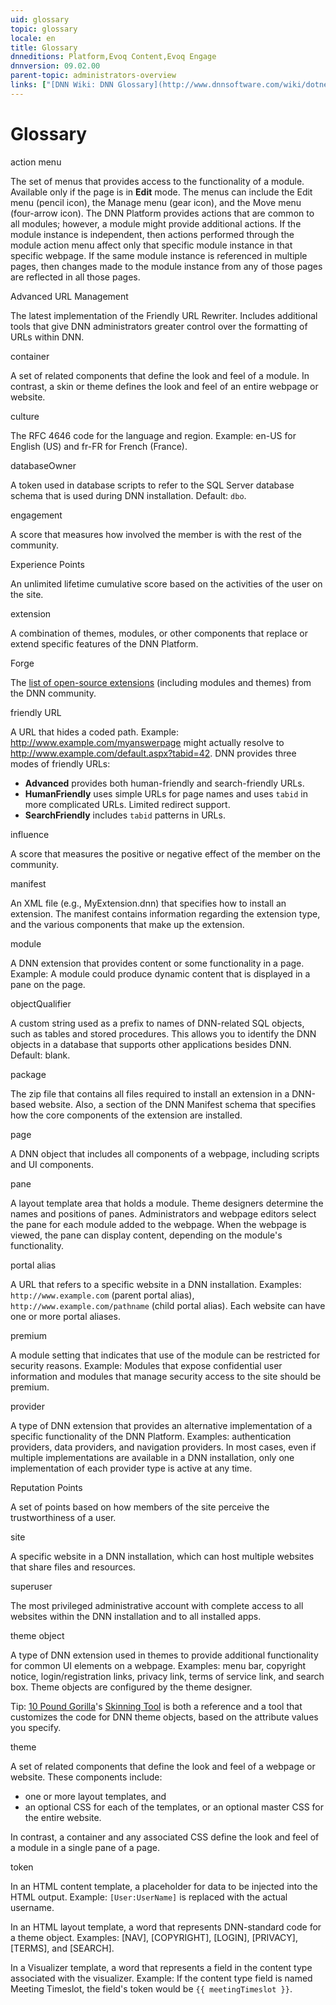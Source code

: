 ```yaml
---
uid: glossary
topic: glossary
locale: en
title: Glossary
dnneditions: Platform,Evoq Content,Evoq Engage
dnnversion: 09.02.00
parent-topic: administrators-overview
links: ["[DNN Wiki: DNN Glossary](http://www.dnnsoftware.com/wiki/dotnetnuke-glossary)","[DNN Wiki: Globalization Glossary](http://www.dnnsoftware.com/wiki/international-glossary)"]
---
```


# Glossary

action menu

The set of menus that provides access to the functionality of a module. Available only if the page is in **Edit** mode. The menus can include the Edit menu (pencil icon), the Manage menu (gear icon), and the Move menu (four-arrow icon). The DNN Platform provides actions that are common to all modules; however, a module might provide additional actions. If the module instance is independent, then actions performed through the module action menu affect only that specific module instance in that specific webpage. If the same module instance is referenced in multiple pages, then changes made to the module instance from any of those pages are reflected in all those pages.

Advanced URL Management

The latest implementation of the Friendly URL Rewriter. Includes additional tools that give DNN administrators greater control over the formatting of URLs within DNN.

container

A set of related components that define the look and feel of a module. In contrast, a skin or theme defines the look and feel of an entire webpage or website.

culture

The RFC 4646 code for the language and region. Example: en-US for English (US) and fr-FR for French (France).

databaseOwner

A token used in database scripts to refer to the SQL Server database schema that is used during DNN installation. Default: `dbo`.

engagement

A score that measures how involved the member is with the rest of the community.

Experience Points

An unlimited lifetime cumulative score based on the activities of the user on the site.

extension

A combination of themes, modules, or other components that replace or extend specific features of the DNN Platform.

Forge

The [list of open-source extensions](http://www.dnnsoftware.com/forge) (including modules and themes) from the DNN community.

friendly URL

A URL that hides a coded path. Example: http://www.example.com/myanswerpage might actually resolve to http://www.example.com/default.aspx?tabid=42. DNN provides three modes of friendly URLs:

*   **Advanced** provides both human-friendly and search-friendly URLs.
*   **HumanFriendly** uses simple URLs for page names and uses `tabid` in more complicated URLs. Limited redirect support.
*   **SearchFriendly** includes `tabid` patterns in URLs.

influence

A score that measures the positive or negative effect of the member on the community.

manifest

An XML file (e.g., MyExtension.dnn) that specifies how to install an extension. The manifest contains information regarding the extension type, and the various components that make up the extension.

module

A DNN extension that provides content or some functionality in a page. Example: A module could produce dynamic content that is displayed in a pane on the page.

objectQualifier

A custom string used as a prefix to names of DNN-related SQL objects, such as tables and stored procedures. This allows you to identify the DNN objects in a database that supports other applications besides DNN. Default: blank.

package

The zip file that contains all files required to install an extension in a DNN-based website. Also, a section of the DNN Manifest schema that specifies how the core components of the extension are installed.

page

A DNN object that includes all components of a webpage, including scripts and UI components.

pane

A layout template area that holds a module. Theme designers determine the names and positions of panes. Administrators and webpage editors select the pane for each module added to the webpage. When the webpage is viewed, the pane can display content, depending on the module's functionality.

portal alias

A URL that refers to a specific website in a DNN installation. Examples: `http://www.example.com` (parent portal alias), `http://www.example.com/pathname` (child portal alias). Each website can have one or more portal aliases.

premium

A module setting that indicates that use of the module can be restricted for security reasons. Example: Modules that expose confidential user information and modules that manage security access to the site should be premium.

provider

A type of DNN extension that provides an alternative implementation of a specific functionality of the DNN Platform. Examples: authentication providers, data providers, and navigation providers. In most cases, even if multiple implementations are available in a DNN installation, only one implementation of each provider type is active at any time.

Reputation Points

A set of points based on how members of the site perceive the trustworthiness of a user.

site

A specific website in a DNN installation, which can host multiple websites that share files and resources.

superuser

The most privileged administrative account with complete access to all websites within the DNN installation and to all installed apps.

theme object

A type of DNN extension used in themes to provide additional functionality for common UI elements on a webpage. Examples: menu bar, copyright notice, login/registration links, privacy link, terms of service link, and search box. Theme objects are configured by the theme designer.

Tip: [10 Pound Gorilla](http://www.10poundgorilla.com/)'s [Skinning Tool](http://www.10poundgorilla.com/DNN/Skinning-Tool) is both a reference and a tool that customizes the code for DNN theme objects, based on the attribute values you specify.

theme

A set of related components that define the look and feel of a webpage or website. These components include:

*   one or more layout templates, and
*   an optional CSS for each of the templates, or an optional master CSS for the entire website.

In contrast, a container and any associated CSS define the look and feel of a module in a single pane of a page.

token

In an HTML content template, a placeholder for data to be injected into the HTML output. Example: `[User:UserName]` is replaced with the actual username.

In an HTML layout template, a word that represents DNN-standard code for a theme object. Examples: \[NAV\], \[COPYRIGHT\], \[LOGIN\], \[PRIVACY\], \[TERMS\], and \[SEARCH\].

In a Visualizer template, a word that represents a field in the content type associated with the visualizer. Example: If the content type field is named Meeting Timeslot, the field's token would be `{{ meetingTimeslot }}`.